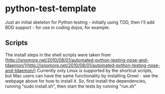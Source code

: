 # python-test-template
Just an initial skeleton for Python testing - initially using TDD, then I'll add BDD support - for use in coding dojos, for example.

## Scripts
The install steps in the shell scripts were taken from [http://isnomore.net/2010/08/01/automated-python-testing-nose-and-tdaemon/](http://isnomore.net/2010/08/01/automated-python-testing-nose-and-tdaemon/)
Currently only Linux is supported by the shortcut scripts, but Mac users can have the same functionality by installing Growl - see the webpage above for how to install it.
So, first install the dependencies, running "sudo install.sh", then start the tests by running "run.sh"
